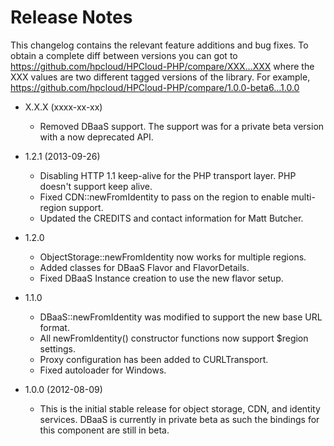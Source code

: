 # Release Notes

This changelog contains the relevant feature additions and bug fixes. To obtain a complete diff between versions you can got to https://github.com/hpcloud/HPCloud-PHP/compare/XXX...XXX where the XXX values are two different tagged versions of the library. For example, https://github.com/hpcloud/HPCloud-PHP/compare/1.0.0-beta6...1.0.0

* X.X.X (xxxx-xx-xx)

  * Removed DBaaS support. The support was for a private beta version with a now deprecated API.

* 1.2.1 (2013-09-26)

  * Disabling HTTP 1.1 keep-alive for the PHP transport layer. PHP doesn't support keep alive.
  * Fixed CDN::newFromIdentity to pass on the region to enable multi-region support.
  * Updated the CREDITS and contact information for Matt Butcher.

* 1.2.0

  * ObjectStorage::newFromIdentity now works for multiple regions.
  * Added classes for DBaaS Flavor and FlavorDetails.
  * Fixed DBaaS Instance creation to use the new flavor setup.

* 1.1.0

  * DBaaS::newFromIdentity was modified to support the new base URL
    format.
  * All newFromIdentity() constructor functions now support $region
    settings.
  * Proxy configuration has been added to CURLTransport.
  * Fixed autoloader for Windows.

* 1.0.0 (2012-08-09)

  * This is the initial stable release for object storage, CDN, and identity services. DBaaS is currently in private beta as such the bindings for this component are still in beta.
